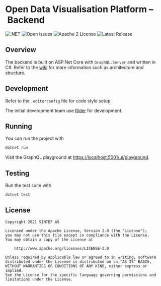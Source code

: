 # Open Data Visualisation Platform – Backend

![.NET](https://github.com/IT2901-SINTEF01/backend/workflows/.NET/badge.svg)
![Open issues](https://img.shields.io/github/issues/IT2901-SINTEF01/backend)
![Apache 2 License](https://img.shields.io/github/license/IT2901-SINTEF01/backend)
![Latest Release](https://img.shields.io/github/v/release/IT2901-SINTEF01/backend)

## Overview

The backend is built on ASP.Net Core with `GraphQL.Server` and written in C#.
Refer to the [wiki](https://github.com/IT2901-SINTEF01/backend/wiki) for more information such as architecture and structure.

## Development

Refer to the `.editorconfig` file for code style setup. 

The initial development team use [Rider](https://www.jetbrains.com/rider/) for development.

## Running

You can run the project with

```bash
dotnet run
```

Visit the GraphQL playground at [https://localhost:5001/ui/playground](https://localhost:5001/ui/playground).

## Testing

Run the test suite with 

```bash
dotnet test
```

## License

```
Copyright 2021 SINTEF AS

Licensed under the Apache License, Version 2.0 (the "License");
you may not use this file except in compliance with the License.
You may obtain a copy of the License at

    http://www.apache.org/licenses/LICENSE-2.0

Unless required by applicable law or agreed to in writing, software
distributed under the License is distributed on an "AS IS" BASIS,
WITHOUT WARRANTIES OR CONDITIONS OF ANY KIND, either express or implied.
See the License for the specific language governing permissions and
limitations under the License.
```
